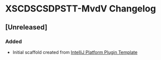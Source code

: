 <!-- Keep a Changelog guide -> https://keepachangelog.com -->

# XSCDSCSDPSTT-MvdV Changelog

## [Unreleased]
### Added
- Initial scaffold created from [IntelliJ Platform Plugin Template](https://github.com/JetBrains/intellij-platform-plugin-template)
